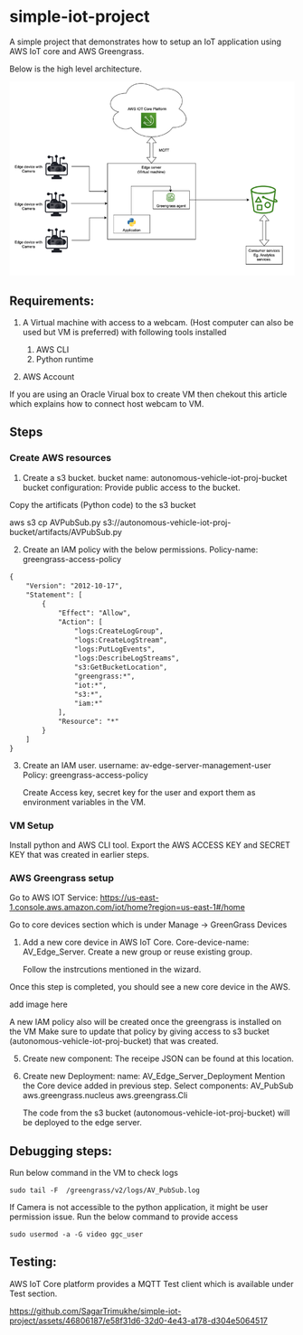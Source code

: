 # simple-iot-project
A simple project that demonstrates how to setup an IoT application using AWS IoT core and AWS Greengrass.

Below is the high level architecture.

![component-diagram](/images/components.png)


## Requirements:
1. A Virtual machine with access to a webcam. (Host computer can also be used but VM is preferred)
with following tools installed
    1. AWS CLI
    2. Python runtime

2. AWS Account


If you are using an Oracle Virual box to create VM then chekout this article which explains how to connect host webcam to VM.

## Steps
### Create AWS resources 
1. Create a s3 bucket.
    bucket name: autonomous-vehicle-iot-proj-bucket
    bucket configuration: Provide public access to the bucket.

Copy the artificats (Python code) to the s3 bucket

aws s3 cp  AVPubSub.py s3://autonomous-vehicle-iot-proj-bucket/artifacts/AVPubSub.py


2. Create an IAM policy with the below permissions.
Policy-name: greengrass-access-policy

```
{
    "Version": "2012-10-17",
    "Statement": [
        {
            "Effect": "Allow",
            "Action": [
                "logs:CreateLogGroup",
                "logs:CreateLogStream",
                "logs:PutLogEvents",
                "logs:DescribeLogStreams",
                "s3:GetBucketLocation",
                "greengrass:*",
                "iot:*",
                "s3:*",
                "iam:*"
            ],
            "Resource": "*"
        }
    ]
}
```

3. Create an IAM user.
    username: av-edge-server-management-user
    Policy: greengrass-access-policy
    
    Create Access key, secret key for the user and export them as environment variables in the VM.

### VM Setup
Install python and AWS CLI tool.
Export the AWS ACCESS KEY and SECRET KEY that was created in earlier steps.

### AWS Greengrass setup
Go to AWS IOT Service: https://us-east-1.console.aws.amazon.com/iot/home?region=us-east-1#/home

Go to core devices section which is under Manage -> GreenGrass Devices 

1. Add a new core device in AWS IoT Core.
    Core-device-name: AV_Edge_Server.
    Create a new group or reuse existing group.

    Follow the instrcutions mentioned in the wizard.

Once this step is completed, you should see a new core device in the AWS.

add image here

A new IAM policy also will be created once the greengrass is installed on the VM
Make sure to update that policy by giving access to s3 bucket (autonomous-vehicle-iot-proj-bucket) that was created.


5. Create new component:
    The receipe JSON can be found at this location.

5. Create new Deployment:
    name: AV_Edge_Server_Deployment
    Mention the Core device added in previous step.
    Select components:
        AV_PubSub
        aws.greengrass.nucleus
        aws.greengrass.Cli

    The code from the s3 bucket (autonomous-vehicle-iot-proj-bucket) will be deployed to the edge server.

    
## Debugging steps:
Run below command in the VM to check logs 
```
sudo tail -F  /greengrass/v2/logs/AV_PubSub.log
```

If Camera is not accessible to the python application, it might be user permission issue. Run the below command to provide access
```
sudo usermod -a -G video ggc_user 
```
## Testing:
AWS IoT Core platform provides a MQTT Test client which is available under Test section.


https://github.com/SagarTrimukhe/simple-iot-project/assets/46806187/e58f31d6-32d0-4e43-a178-d304e5064517

